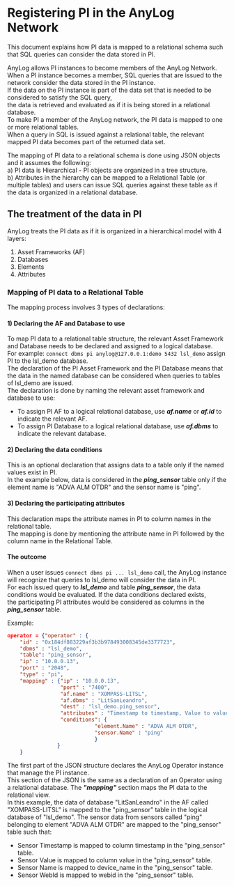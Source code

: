 # Registering PI in the AnyLog Network

This document explains how PI data is mapped to a relational schema such that SQL queries can consider the data stored in PI.    

AnyLog allows PI instances to become members of the AnyLog Network. When a PI instance becomes a member, SQL queries that are issued to the network consider the data stored in the PI instance.  
If the data on the PI instance is part of the data set that is needed to be considered to satisfy the SQL query,  
the data is retrieved and evaluated as if it is being stored in a relational database.  
To make PI a member of the AnyLog network, the PI data is mapped to one or more relational tables.  
When a query in SQL is issued against a relational table, the relevant mapped PI data becomes part of the returned data set.  

The mapping of PI data to a relational schema is done using JSON objects and it assumes the following:  
a) PI data is Hierarchical - PI objects are organized in a tree structure.  
b) Attributes in the hierarchy can be mapped to a Relational Table (or multiple tables) and users can issue SQL queries against these table as if the data is organized in a relational database.  

## The treatment of the data in PI
AnyLog treats the PI data as if it is organized in a hierarchical model with 4 layers: 
 1) Asset Frameworks (AF)
 2) Databases
 3) Elements
 4) Attributes
 
### Mapping of PI data to a Relational Table 

The mapping process involves 3 types of declarations:
 
#### 1) Declaring the AF and Database to use
 
To map PI data to a relational table structure, the relevant Asset Framework and Database needs to be declared and assigned to a logical database.  
For example:  ```connect dbms pi anylog@127.0.0.1:demo 5432 lsl_demo``` assign PI to the lsl_demo database.  
The declaration of the PI Asset Framework and the PI Database means that the data in the named database can be considered when queries to tables of lsl_demo are issued.  
The declaration is done by naming the relevant asset framework and database to use:
* To assign PI AF to a logical relational database, use ***af.name*** or ***af.id*** to indicate the relevant AF.
* To assign PI Database to a logical relational database, use ***af.dbms*** to indicate the relevant database.  

#### 2) Declaring the data conditions 
This is an optional declaration that assigns data  to a table only if the named values exist in PI.  
In the example below, data is considered in the ***ping_sensor*** table only if the element name is "ADVA ALM OTDR" and the sensor name is "ping".
  
#### 3) Declaring the participating attributes
This declaration maps the attribute names in PI to column names in the relational table.  
The mapping is done by mentioning the attribute name in PI followed by the column name in the Relational Table.

#### The outcome
When a user issues ```connect dbms pi ... lsl_demo``` call, the AnyLog instance will recognize that queries to lsl_demo will consider the data in PI.  
For each issued query to ***lsl_demo*** and table ***ping_sensor***, the data conditions would be evaluated. If the data conditions declared exists,  
the participating PI attributes would be considered as columns in the ***ping_sensor*** table.

Example:
```json
operator = {"operator" : {
    "id" : "0x184df883229af3b3b978493008345de3377723",
    "dbms" : "lsl_demo",
    "table": "ping_sensor",
    "ip" : "10.0.0.13",
    "port" : "2048",
    "type" : "pi",
    "mapping" : {"ip" : "10.0.0.13",
                 "port" : "7400",
                 "af.name" : "XOMPASS-LITSL",
                 "af.dbms" : "LitSanLeandro",
                 "dest" : "lsl_demo.ping_sensor",
                 "attributes" : "Timestamp to timestamp, Value to value, sensor.Name to device_name, sensor.WebId to webid",
                 "conditions": { 
                            "element.Name" : "ADVA ALM OTDR",
                            "sensor.Name" : "ping"
                            }
                }
    }
```

The first part of the JSON structure declares the AnyLog Operator instance that manage the PI instance.  
This section of the JSON is the same as a declaration of an Operator using a relational database.
The ***"mapping"*** section maps the PI data to the relational view.  
In this example, the data of database "LitSanLeandro" in the AF called "XOMPASS-LITSL" is mapped to the "ping_sensor" table in the logical database of "lsl_demo".
The sensor data from sensors called "ping" belonging to element "ADVA ALM OTDR" are mapped to the "ping_sensor" table such that:  
* Sensor Timestamp is mapped to column timestamp in the "ping_sensor" table.
* Sensor Value is mapped to column value in the "ping_sensor" table.
* Sensor Name is mapped to device_name in the "ping_sensor" table.
* Sensor WebId is mapped to webid in the "ping_sensor" table.

